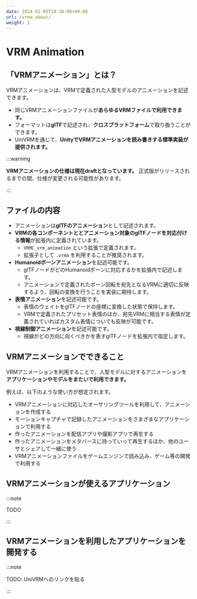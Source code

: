 ```yaml
---
date: 2024-02-05T18:30:00+09:00
url: /vrma_about/
weight: 1
---
```


# VRM Animation

## 「VRMアニメーション」とは？

VRMアニメーションは、VRMで定義された人型モデルのアニメーションを記述できます。

- 同じVRMアニメーションファイルが**あらゆるVRMファイルで利用できます。**
- フォーマットは**glTF**で記述され、**クロスプラットフォーム**で取り扱うことができます。
- UniVRMを通じて、**UnityでVRMアニメーションを読み書きする標準実装が提供されます。**

:::warning

**VRMアニメーションの仕様は現在draftとなっています。** 正式版がリリースされるまでの間、仕様が変更される可能性があります。

:::

## ファイルの内容

- アニメーションは**glTFのアニメーション**として記述されます。
- **VRMの各コンポーネントととアニメーション対象のglTFノードを対応付ける情報**が拡張内に定義されています。
    - `VRMC_vrm_animation` という拡張で定義されます。
    - 拡張子として `.vrma` を利用することが推奨されます。
- **Humanoidボーンアニメーション**を記述可能です。
    - glTFノードがどのHumanoidボーンに対応するかを拡張内で記述します。
    - アニメーションで定義されたボーン回転を宛先となるVRMに適切に反映するよう、回転の変換を行うことを実装に期待します。
- **表情アニメーション**を記述可能です。
    - 表情のウェイトをglTFノードの座標に変換した状態で保持します。
    - VRMで定義されたプリセット表情のほか、宛先VRMに相当する表情が定義されていればカスタム表情についても反映が可能です。
- **視線制御アニメーション**を記述可能です。
    - 視線がどの方向に向くべきかを表すglTFノードを拡張内で指定します。

## VRMアニメーションでできること

VRMアニメーションを利用することで、人型モデルに対するアニメーションを**アプリケーションやモデルをまたいで利用できます。**

例えば、以下のような使い方が想定されます。

- VRMアニメーションに対応したオーサリングツールを利用して、アニメーションを作成する
- モーションキャプチャで記録したアニメーションをさまざまなアプリケーションで利用する
- 作ったアニメーションを配信アプリや撮影アプリで再生する
- 作ったアニメーションをメタバースに持っていって再生するほか、他のユーザとシェアして一緒に使う
- VRMアニメーションファイルをゲームエンジンで読み込み、ゲーム等の開発で利用する

## VRMアニメーションが使えるアプリケーション

:::note

TODO

:::

## VRMアニメーションを利用したアプリケーションを開発する

:::note

TODO: UniVRMへのリンクを貼る

:::
